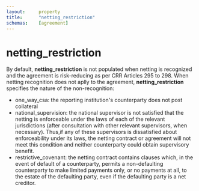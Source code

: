 ```yaml
---
layout:     property
title:      "netting_restriction"
schemas:    [agreement]
---
```


# netting_restriction

By default, **netting_restriction** is not populated when netting is recognized and the agreement is risk-reducing as per CRR Articles 295 to 298.
When netting recognition does not aplly to the agreement, **netting_restriction** specifies the nature of the non-recognition:
- one_way_csa: the reporting institution's counterparty does not post collateral
- national_supervision: the national supervisor is not satisfied that the netting is enforceable under the laws of each of the relevant jurisdictions (after consultation with other relevant supervisors, when necessary). Thus,if any of these supervisors is dissatisfied about enforceability under its laws, the netting contract or agreement will not meet this condition and neither counterparty could obtain supervisory benefit.
- restrictive_covenant: the netting contract contains clauses which, in the event of default of a counterparty, permits a non-defaulting counterparty to make limited payments only, or no payments at all, to the estate of the defaulting party, even if the defaulting party is a net creditor.
